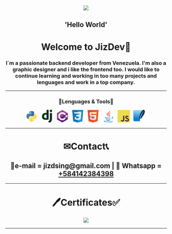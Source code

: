 <div id="head" align="center">
    <img src="https://news.mit.edu/sites/default/files/styles/news_article__image_gallery/public/images/202012/MIT-Coding-Brain-01-press_0.jpg?itok=JKoUflf8" width="200" /> 
    <h2 align="center">'Hello World'</h1>
    <h1 align="center">Welcome to JizDev👋</h1>
    <h3 align="center">
        I´m a passionate backend developer from Venezuela. I'm also a graphic designer
        and i like the frontend too. I would like to continue learning and working in
        too many projects and lenguages and work in a top company.
    </h3>
    <hr>
    <h3>💎Lenguages & Tools💎</h3>
    <img src="https://github.com/devicons/devicon/blob/master/icons/python/python-original.svg" title="Python" alt="Python"
    width="40" height="40"/>&nbsp;
    <img src="https://github.com/devicons/devicon/blob/master/icons/django/django-plain.svg" title="Django" alt="Django"
    width="40" height="40"/>&nbsp;
    <img src="https://github.com/devicons/devicon/blob/master/icons/csharp/csharp-original.svg" title="C#" alt="C#"
    width="40" height="40"/>&nbsp;
    <img src="https://github.com/devicons/devicon/blob/master/icons/css3/css3-original.svg" title="CSS" alt="CSS"
    width="40" height="40"/>&nbsp;
    <img src="https://github.com/devicons/devicon/blob/master/icons/html5/html5-original.svg" title="HTML" alt="HTML"
    width="40" height="40"/>&nbsp;
    <img src="https://github.com/devicons/devicon/blob/master/icons/java/java-original.svg" title="Java" alt="Java"
    width="40" height="40"/>&nbsp;
    <img src="https://github.com/devicons/devicon/blob/master/icons/javascript/javascript-original.svg" title="Java-Script" alt="Java-Script"
    width="40" height="40"/>&nbsp;
    <img src="https://github.com/devicons/devicon/blob/master/icons/sqlite/sqlite-original.svg" title="Sqlite3" alt="Sqlite3"
    width="40" height="40"/>&nbsp;
    <hr>
    <h1>✉Contact📞</h1>
    <h2>📩e-mail = jizdsing@gmail.com | 📱 Whatsapp = <a href="https://wa.me/584142383498">+584142384398</a></h2>
    <hr>
    <h1>🖊Certificates✅</h1>
    <img src="https://udemy-certificate.s3.amazonaws.com/image/UC-068482e9-727f-4dd1-92e5-6632abf5226a.jpg?v=1666827678000" width="500"/>
    <hr>
</div>
